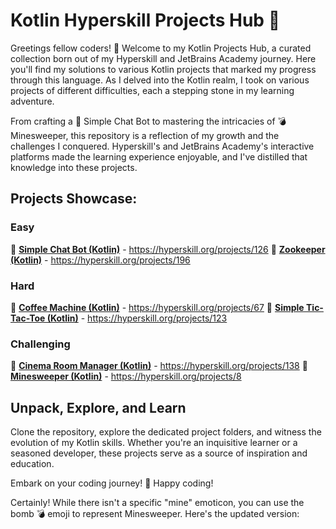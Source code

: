 # Kotlin Hyperskill Projects Hub 🚀

Greetings fellow coders! 👋 Welcome to my Kotlin Projects Hub, a curated collection born out of my Hyperskill and JetBrains Academy journey. Here you'll find my solutions to various Kotlin projects that marked my progress through this language. As I delved into the Kotlin realm, I took on various projects of different difficulties, each a stepping stone in my learning adventure.

From crafting a 🌱 Simple Chat Bot to mastering the intricacies of 💣 Minesweeper, this repository is a reflection of my growth and the challenges I conquered. Hyperskill's and JetBrains Academy's interactive platforms made the learning experience enjoyable, and I've distilled that knowledge into these projects.

## Projects Showcase:

### Easy

🌱 [**Simple Chat Bot (Kotlin)**](<https://github.com/ivant0110/kotlin-hyperskill-projects/tree/master/kotlin/Simple%20Chat%20Bot%20(Kotlin)>) - https://hyperskill.org/projects/126
🌱 [**Zookeeper (Kotlin)**](<https://github.com/ivant0110/kotlin-hyperskill-projects/tree/master/kotlin/Zookeper%20(Kotlin)>) - https://hyperskill.org/projects/196

### Hard

💪 [**Coffee Machine (Kotlin)**](<https://github.com/ivant0110/kotlin-hyperskill-projects/tree/master/kotlin/Coffee%20Machine%20(Kotlin)>) - https://hyperskill.org/projects/67
💪 [**Simple Tic-Tac-Toe (Kotlin)**](<https://github.com/ivant0110/kotlin-hyperskill-projects/tree/master/kotlin/Simple%20Tic-Tac-Toe%20(Kotlin)>) - https://hyperskill.org/projects/123

### Challenging

🚀 [**Cinema Room Manager (Kotlin)**](<https://github.com/ivant0110/kotlin-hyperskill-projects/tree/master/kotlin/Cinema%20Room%20Manager%20(Kotlin)>) - https://hyperskill.org/projects/138
🚀 [**Minesweeper (Kotlin)**](<https://github.com/ivant0110/kotlin-hyperskill-projects/tree/master/kotlin/Minesweeper%20(Kotlin)>) - https://hyperskill.org/projects/8

## Unpack, Explore, and Learn

Clone the repository, explore the dedicated project folders, and witness the evolution of my Kotlin skills. Whether you're an inquisitive learner or a seasoned developer, these projects serve as a source of inspiration and education.

Embark on your coding journey! 🚀 Happy coding!

Certainly! While there isn't a specific "mine" emoticon, you can use the bomb 💣 emoji to represent Minesweeper. Here's the updated version:
